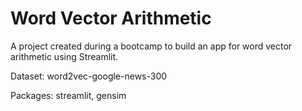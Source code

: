 # Word Vector Arithmetic

A project created during a bootcamp to build an app for word vector arithmetic using Streamlit.

Dataset: word2vec-google-news-300

Packages: streamlit, gensim
